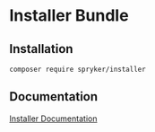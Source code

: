 # Installer Bundle

## Installation

```
composer require spryker/installer
```

## Documentation

[Installer Documentation](https://spryker.github.io/installer/index.html)

